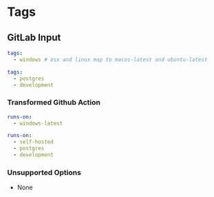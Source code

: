 # Tags

## GitLab Input

```yaml
tags:
  - windows # osx and linux map to macos-latest and ubuntu-latest

tags:
  - postgres
  - development
```

### Transformed Github Action

```yaml
runs-on:
  - windows-latest

runs-on:
  - self-hosted
  - postgres
  - development
```

### Unsupported Options

- None
